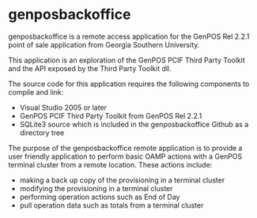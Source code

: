 # genposbackoffice 

genposbackoffice is a remote access application for the GenPOS Rel 2.2.1 point of sale
application from Georgia Southern University.

This application is an exploration of the GenPOS PCIF Third Party Toolkit and the API exposed
by the Third Party Toolkit dll.

The source code for this application requires the following components to compile and link:
 - Visual Studio 2005 or later
 - GenPOS PCIF Third Party Toolkit from GenPOS Rel 2.2.1
 - SQLite3 source which is included in the genposbackoffice Github as a directory tree
 
 The purpose of the genposbackoffice remote application is to provide a user friendly application
 to perform basic OAMP actions with a GenPOS terminal cluster from a remote location. These actions
 include:
  - making a back up copy of the provisioning in a terminal cluster
  - modifying the provisioning in a terminal cluster
  - performing operation actions such as End of Day
  - pull operation data such as totals from a terminal cluster